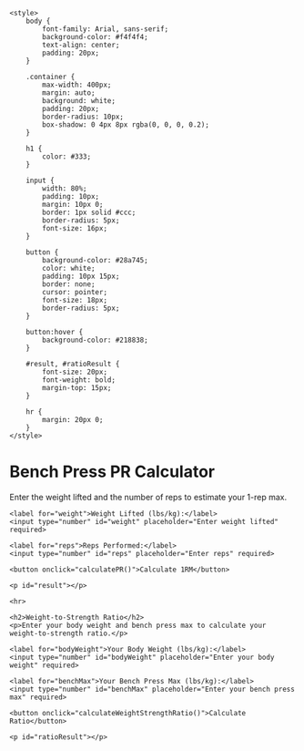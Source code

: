 <!DOCTYPE html>
<html lang="en">
<head>
    <meta charset="UTF-8">
    <meta name="viewport" content="width=device-width, initial-scale=1.0">
    <meta http-equiv="X-UA-Compatible" content="ie=edge">
    <title>Bench Press PR Calculator</title>
    
    <style>
        body {
            font-family: Arial, sans-serif;
            background-color: #f4f4f4;
            text-align: center;
            padding: 20px;
        }

        .container {
            max-width: 400px;
            margin: auto;
            background: white;
            padding: 20px;
            border-radius: 10px;
            box-shadow: 0 4px 8px rgba(0, 0, 0, 0.2);
        }

        h1 {
            color: #333;
        }

        input {
            width: 80%;
            padding: 10px;
            margin: 10px 0;
            border: 1px solid #ccc;
            border-radius: 5px;
            font-size: 16px;
        }

        button {
            background-color: #28a745;
            color: white;
            padding: 10px 15px;
            border: none;
            cursor: pointer;
            font-size: 18px;
            border-radius: 5px;
        }

        button:hover {
            background-color: #218838;
        }

        #result, #ratioResult {
            font-size: 20px;
            font-weight: bold;
            margin-top: 15px;
        }

        hr {
            margin: 20px 0;
        }
    </style>
</head>
<body>

<div class="container">
    <h1>Bench Press PR Calculator</h1>
    <p>Enter the weight lifted and the number of reps to estimate your 1-rep max.</p>

    <label for="weight">Weight Lifted (lbs/kg):</label>
    <input type="number" id="weight" placeholder="Enter weight lifted" required>

    <label for="reps">Reps Performed:</label>
    <input type="number" id="reps" placeholder="Enter reps" required>

    <button onclick="calculatePR()">Calculate 1RM</button>

    <p id="result"></p>

    <hr>

    <h2>Weight-to-Strength Ratio</h2>
    <p>Enter your body weight and bench press max to calculate your weight-to-strength ratio.</p>

    <label for="bodyWeight">Your Body Weight (lbs/kg):</label>
    <input type="number" id="bodyWeight" placeholder="Enter your body weight" required>

    <label for="benchMax">Your Bench Press Max (lbs/kg):</label>
    <input type="number" id="benchMax" placeholder="Enter your bench press max" required>

    <button onclick="calculateWeightStrengthRatio()">Calculate Ratio</button>

    <p id="ratioResult"></p>
</div>

<script>
    // Function to calculate the 1-Rep Max (1RM)
    function calculatePR() {
        let weight = parseFloat(document.getElementById("weight").value);
        let reps = parseInt(document.getElementById("reps").value);

        if (isNaN(weight) || isNaN(reps) || weight <= 0 || reps <= 0) {
            document.getElementById("result").innerHTML = "Please enter valid numbers!";
            return;
        }

        let oneRepMax = weight * (1 + reps / 30);
        document.getElementById("result").innerHTML = 
            `Estimated 1-Rep Max: <strong>${oneRepMax.toFixed(2)}</strong> lbs/kg`;
    }

    // Function to calculate the Weight-to-Strength Ratio
    function calculateWeightStrengthRatio() {
        let bodyWeight = parseFloat(document.getElementById("bodyWeight").value);
        let benchMax = parseFloat(document.getElementById("benchMax").value);

        if (isNaN(bodyWeight) || isNaN(benchMax) || bodyWeight <= 0 || benchMax <= 0) {
            document.getElementById("ratioResult").innerHTML = "Please enter valid numbers!";
            return;
        }

        let ratio = benchMax / bodyWeight;
        document.getElementById("ratioResult").innerHTML = 
            `Your Weight-to-Strength Ratio: <strong>${ratio.toFixed(2)}</strong>`;
    }
</script>

</body>
</html>
